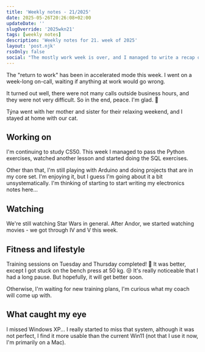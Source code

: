 ```yaml
---
title: 'Weekly notes - 21/2025'
date: 2025-05-26T20:26:08+02:00
updateDate: ''
slugOverride: '2025wkn21'
tags: [weekly notes]
description: 'Weekly notes for 21. week of 2025'
layout: 'post.njk'
rssOnly: false
social: "The mostly work week is over, and I managed to write a recap of it before Tuesday! That deserves a celebration or something! 🥳"
---
```

The "return to work" has been in accelerated mode this week. I went on a week-long on-call, waiting if anything at work would go wrong.

It turned out well, there were not many calls outside business hours, and they were not very difficult. So in the end, peace. I'm glad. 🙂

Týna went with her mother and sister for their relaxing weekend, and I stayed at home with our cat.

## Working on
I'm continuing to study CS50. This week I managed to pass the Python exercises, watched another lesson and started doing the SQL exercises.

Other than that, I'm still playing with Arduino and doing projects that are in my core set. I'm enjoying it, but I guess I'm going about it a bit unsystematically. I'm thinking of starting to start writing my electronics notes here...

## Watching
We're still watching Star Wars in general. After Andor, we started watching movies - we got through IV and V this week.

## Fitness and lifestyle
Training sessions on Tuesday and Thursday completed! 🙂 It was better, except I got stuck on the bench press at 50 kg. 😒 It's really noticeable that I had a long pause. But hopefully, it will get better soon.

Otherwise, I'm waiting for new training plans, I'm curious what my coach will come up with.

## What caught my eye
I missed Windows XP... I really started to miss that system, although it was not perfect, I find it more usable than the current Win11 (not that I use it now, I'm primarily on a Mac). 